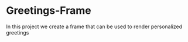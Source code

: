 # Greetings-Frame
In this project we create a frame that can be used to render personalized greetings   

